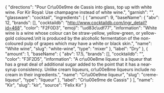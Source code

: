 {
    "directions": "Pour Cr\u00e9me de Cassis into glass, top up with white wine. For Kir Royal: Use champagne instead of white wine.",
    "garnish": "",
    "glassware": "cocktail",
    "ingredients": [
        {
            "amount": 9,
            "baseName": {
                "abv": 12,
                "brands": [],
                "cocktaildb": "http://www.cocktaildb.com/ingr_detail?id=468",
                "color": "F2F0D3",
                "emoji": "\ud83c\udf77",
                "information": "White wine is a wine whose colour can be straw-yellow, yellow-green, or yellow-gold coloured.\nIt is produced by the alcoholic fermentation of the non-coloured pulp of grapes which may have a white or black skin.",
                "name": "White wine",
                "slug": "white-wine",
                "type": "mixer"
            },
            "label": "Dry"
        },
        {
            "amount": 1,
            "baseName": {
                "abv": 17.5,
                "brands": [],
                "cocktaildb": "",
                "color": "F3F2D5",
                "information": "A cr\u00e8me liqueur is a liqueur that has a great deal of additional sugar added to the point that it has a near-syrup consistency. Unlike cream liqueurs, cr\u00e8me liqueurs include no cream in their ingredients.",
                "name": "Cr\u00e9me liqueur",
                "slug": "creme-liqueur",
                "type": "liqueur"
            },
            "label": "Cr\u00e9me de Cassis"
        }
    ],
    "name": "Kir",
    "slug": "kir",
    "source": "Felix Kir"
}